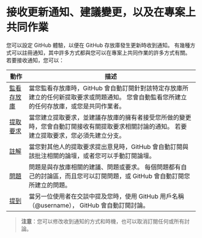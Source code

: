 # 接收更新通知、建議變更，以及在專案上共同作業

您可以設定 GitHub 體驗，以便在 GitHub 存放庫發生更新時收到通知。 有幾種方式可以註冊通知，其中許多方式都與您可以在專案上共同作業的許多方式有關。 若要接收通知，您可以：

| 動作 | 描述 |
| --- | --- |
| [監看存放庫](watching/) | 當您監看存放庫時，GitHub 會自動訂閱針對該特定存放庫所建立的任何新提取要求或問題通知。 您會自動監看您所建立的任何存放庫，或您是共同作業者。 |
| [提取要求](pullrequest/) | 當您建立提取要求，並建議存放庫的擁有者接受您所做的變更時，您會自動訂閱接收有關提取要求相關討論的通知。 若要建立提取要求，您必須先建立分支。 |
| [註解](comment/) | 當您對其他人的提取要求提出意見時，GitHub 會自動訂閱與該批注相關的論壇，或者您可以手動訂閱論壇。 |
| [問題](issue/) | 問題是與存放庫相關的建議、問題或要求。 每個問題都有自己的討論區，而且您可以訂閱問題，或 GitHub 會自動訂閱您所建立的問題。 |
| [提到](mention/) | 當另一位使用者在交談中提及您時，使用 GitHub 用戶名稱 （@username）， GitHub 會自動訂閱討論。 |

> **注意**：您可以修改收到通知的方式和時機，也可以取消訂閱任何或所有討論。